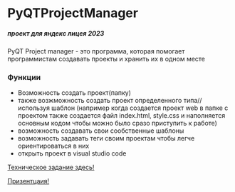 # PyQTProjectManager
##### проект для яндекс лицея 2023
PyQT Project manager - это программа, которая помогает программистам создавать проекты и хранить их в одном месте
### Функции
- Возможность создать проект(папку)
- также возжможность создать проект определенного типа//используя шаблон (например когда создается проект web в папке с проектом также создается файл index.html, style.css и наполняется основным кодом чтобы можно было сразо приступить к работе)
- возможность создавать свои сообственные шаблоны
- возможность задавать теги своим проектам чтобы легче ориентироваться в них
- открыть проект в visual studio code

[Техническое задание здесь!](https://hammerhead-celery-f0f.notion.site/PYQT-Project-Manager-0eb15a87d7644d8b8db04d1ce42a669c?pvs=4)

[Призентцаия!](https://docs.google.com/presentation/d/1E1CEVpTwqq2GsnnP9lAWl4Ch0lT47DYr7Mqj0oqj0Qc/edit?usp=sharing)
